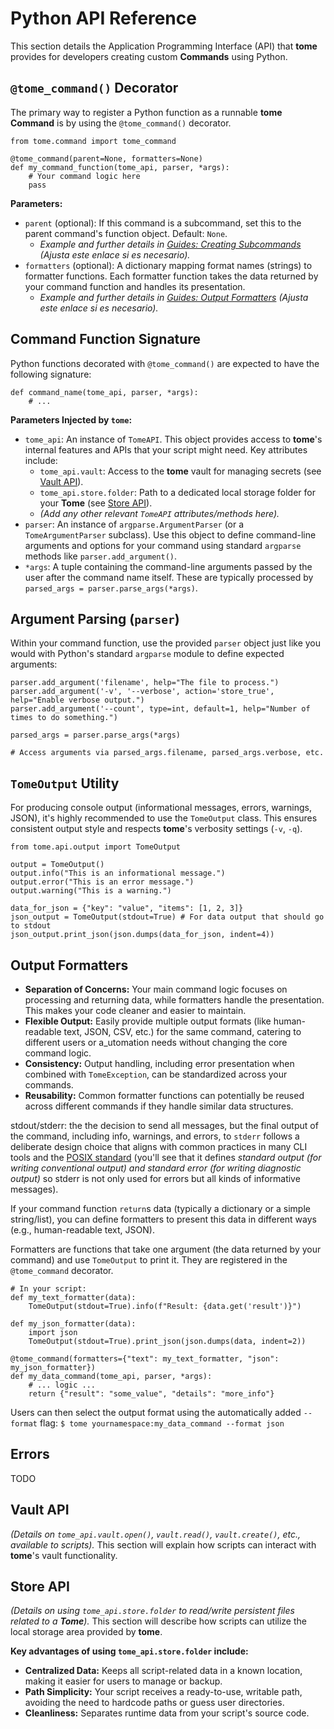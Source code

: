 # Python API Reference

This section details the Application Programming Interface (API) that **tome**
provides for developers creating custom **Commands** using Python.

## `@tome_command()` Decorator

The primary way to register a Python function as a runnable **tome** **Command**
is by using the `@tome_command()` decorator.

    from tome.command import tome_command

    @tome_command(parent=None, formatters=None)
    def my_command_function(tome_api, parser, *args):
        # Your command logic here
        pass

**Parameters:**

* `parent` (optional): If this command is a subcommand, set this to the parent
  command's function object. Default: `None`.
    * *Example and further details in [Guides: Creating
      Subcommands](../guides/in_depth.md#3-implementing-subcommands) (Ajusta este
      enlace si es necesario).*
* `formatters` (optional): A dictionary mapping format names (strings) to
  formatter functions. Each formatter function takes the data returned by your
  command function and handles its presentation.
    * *Example and further details in [Guides: Output
      Formatters](../guides/in_depth.md#5-standarazing-output-using-formatters)
      (Ajusta este enlace si es necesario).*

## Command Function Signature

Python functions decorated with `@tome_command()` are expected to have the
following signature:

    def command_name(tome_api, parser, *args):
        # ...

**Parameters Injected by `tome`:**

* `tome_api`: An instance of `TomeAPI`. This object provides access to
  **tome**'s internal features and APIs that your script might need. Key
  attributes include:
    * `tome_api.vault`: Access to the **tome** vault for managing secrets (see
      [Vault API](#vault-api)).
    * `tome_api.store.folder`: Path to a dedicated local storage folder for your
      **Tome** (see [Store API](#store-api)).
    * *(Add any other relevant `TomeAPI` attributes/methods here).*
* `parser`: An instance of `argparse.ArgumentParser` (or a `TomeArgumentParser`
  subclass). Use this object to define command-line arguments and options for
  your command using standard `argparse` methods like `parser.add_argument()`.
* `*args`: A tuple containing the command-line arguments passed by the user
  after the command name itself. These are typically processed by `parsed_args =
  parser.parse_args(*args)`.

## Argument Parsing (`parser`)

Within your command function, use the provided `parser` object just like you
would with Python's standard `argparse` module to define expected arguments:

    parser.add_argument('filename', help="The file to process.")
    parser.add_argument('-v', '--verbose', action='store_true', help="Enable verbose output.")
    parser.add_argument('--count', type=int, default=1, help="Number of times to do something.")

    parsed_args = parser.parse_args(*args)

    # Access arguments via parsed_args.filename, parsed_args.verbose, etc.

## `TomeOutput` Utility

For producing console output (informational messages, errors, warnings, JSON),
it's highly recommended to use the `TomeOutput` class. This ensures consistent
output style and respects **tome**'s verbosity settings (`-v`, `-q`).

    from tome.api.output import TomeOutput

    output = TomeOutput()
    output.info("This is an informational message.")
    output.error("This is an error message.")
    output.warning("This is a warning.")

    data_for_json = {"key": "value", "items": [1, 2, 3]}
    json_output = TomeOutput(stdout=True) # For data output that should go to stdout
    json_output.print_json(json.dumps(data_for_json, indent=4))

## Output Formatters

* **Separation of Concerns:** Your main command logic focuses on processing and
  returning data, while formatters handle the presentation. This makes your code
  cleaner and easier to maintain.
* **Flexible Output:** Easily provide multiple output formats (like
  human-readable text, JSON, CSV, etc.) for the same command, catering to
  different users or a_utomation needs without changing the core command logic.
* **Consistency:** Output handling, including error presentation when combined
  with `TomeException`, can be standardized across your commands.
* **Reusability:** Common formatter functions can potentially be reused across
  different commands if they handle similar data structures.

stdout/stderr: the the decision to send all messages, but the final output of
the command, including info, warnings, and errors, to `stderr` follows a
deliberate design choice that aligns with common practices in many CLI tools and
the [POSIX
standard](https://pubs.opengroup.org/onlinepubs/9699919799/functions/stderr.html)
(you'll see that it defines _standard output (for writing conventional output)
and standard error (for writing diagnostic output)_ so stderr is not only used
for errors but all kinds of informative messages).

If your command function `return`s data (typically a dictionary or a simple
string/list), you can define formatters to present this data in different ways
(e.g., human-readable text, JSON).

Formatters are functions that take one argument (the data returned by your
command) and use `TomeOutput` to print it. They are registered in the
`@tome_command` decorator.

    # In your script:
    def my_text_formatter(data):
        TomeOutput(stdout=True).info(f"Result: {data.get('result')}")

    def my_json_formatter(data):
        import json
        TomeOutput(stdout=True).print_json(json.dumps(data, indent=2))

    @tome_command(formatters={"text": my_text_formatter, "json": my_json_formatter})
    def my_data_command(tome_api, parser, *args):
        # ... logic ...
        return {"result": "some_value", "details": "more_info"}

Users can then select the output format using the automatically added `--format`
flag: `$ tome yournamespace:my_data_command --format json`

## Errors

TODO

## Vault API
*(Details on `tome_api.vault.open()`, `vault.read()`, `vault.create()`, etc.,
available to scripts).* This section will explain how scripts can interact with
**tome**'s vault functionality.

## Store API
*(Details on using `tome_api.store.folder` to read/write persistent files
related to a **Tome**).* This section will describe how scripts can utilize the
local storage area provided by **tome**.

**Key advantages of using `tome_api.store.folder` include:**

* **Centralized Data:** Keeps all script-related data in a known location,
  making it easier for users to manage or backup.
* **Path Simplicity:** Your script receives a ready-to-use, writable path,
  avoiding the need to hardcode paths or guess user directories.
* **Cleanliness:** Separates runtime data from your script's source code.
